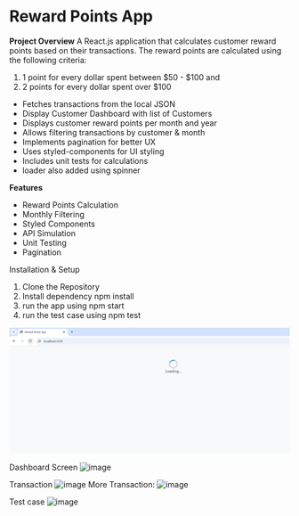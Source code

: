 
# Reward Points App
**Project Overview**
A React.js application that calculates customer reward points based on their transactions.
The reward points are calculated using the following criteria:

1. 1 point for every dollar spent between $50 - $100  and 
2. 2 points for every dollar spent over $100


* Fetches transactions from the local JSON
* Display Customer Dashboard with list of Customers
* Displays customer reward points per month and year
* Allows filtering transactions by customer & month
* Implements pagination for better UX
* Uses styled-components for UI styling
* Includes unit tests for calculations
* loader also added using spinner

**Features**
* Reward Points Calculation
* Monthly Filtering
* Styled Components
* API Simulation
* Unit Testing
* Pagination

Installation & Setup
1. Clone the Repository
2. Install dependency npm install
3. run the app using npm start
4. run the test case using npm test

![Before Loading the page](image.png)

Dashboard Screen
![image](https://github.com/user-attachments/assets/b14b9697-9919-458e-8381-e4b8add19dd4)



Transaction 
![image](https://github.com/user-attachments/assets/e9b78ca7-1c31-4d60-a849-99d55ccf6090)
More Transaction:
![image](https://github.com/user-attachments/assets/128cdf67-1695-4727-ac62-3024541aed63)



Test case
![image](https://github.com/user-attachments/assets/cc71f363-0e55-451c-bb24-6f441e0ec8ae)

